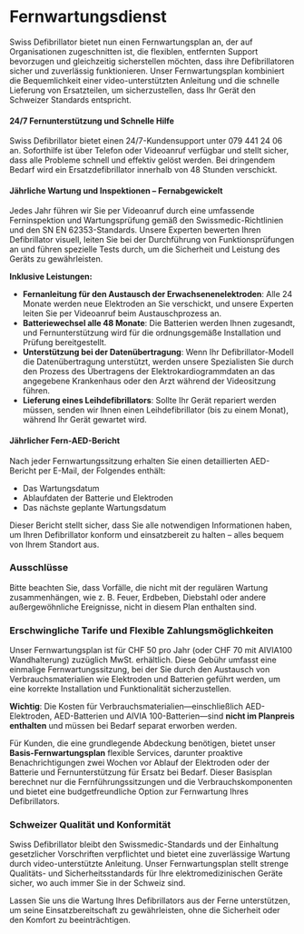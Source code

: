 # Fernwartungsdienst

Swiss Defibrillator bietet nun einen Fernwartungsplan an, der auf Organisationen zugeschnitten ist, die flexiblen, entfernten Support bevorzugen und gleichzeitig sicherstellen möchten, dass ihre Defibrillatoren sicher und zuverlässig funktionieren. Unser Fernwartungsplan kombiniert die Bequemlichkeit einer video-unterstützten Anleitung und die schnelle Lieferung von Ersatzteilen, um sicherzustellen, dass Ihr Gerät den Schweizer Standards entspricht.

#### 24/7 Fernunterstützung und Schnelle Hilfe
Swiss Defibrillator bietet einen 24/7-Kundensupport unter 079 441 24 06 an. Soforthilfe ist über Telefon oder Videoanruf verfügbar und stellt sicher, dass alle Probleme schnell und effektiv gelöst werden. Bei dringendem Bedarf wird ein Ersatzdefibrillator innerhalb von 48 Stunden verschickt.

#### Jährliche Wartung und Inspektionen – Fernabgewickelt
Jedes Jahr führen wir Sie per Videoanruf durch eine umfassende Ferninspektion und Wartungsprüfung gemäß den Swissmedic-Richtlinien und den SN EN 62353-Standards. Unsere Experten bewerten Ihren Defibrillator visuell, leiten Sie bei der Durchführung von Funktionsprüfungen an und führen spezielle Tests durch, um die Sicherheit und Leistung des Geräts zu gewährleisten.

**Inklusive Leistungen:**

- **Fernanleitung für den Austausch der Erwachsenenelektroden**: Alle 24 Monate werden neue Elektroden an Sie verschickt, und unsere Experten leiten Sie per Videoanruf beim Austauschprozess an.
- **Batteriewechsel alle 48 Monate**: Die Batterien werden Ihnen zugesandt, und Fernunterstützung wird für die ordnungsgemäße Installation und Prüfung bereitgestellt.
- **Unterstützung bei der Datenübertragung**: Wenn Ihr Defibrillator-Modell die Datenübertragung unterstützt, werden unsere Spezialisten Sie durch den Prozess des Übertragens der Elektrokardiogrammdaten an das angegebene Krankenhaus oder den Arzt während der Videositzung führen.
- **Lieferung eines Leihdefibrillators**: Sollte Ihr Gerät repariert werden müssen, senden wir Ihnen einen Leihdefibrillator (bis zu einem Monat), während Ihr Gerät gewartet wird.

#### Jährlicher Fern-AED-Bericht
Nach jeder Fernwartungssitzung erhalten Sie einen detaillierten AED-Bericht per E-Mail, der Folgendes enthält:
- Das Wartungsdatum
- Ablaufdaten der Batterie und Elektroden
- Das nächste geplante Wartungsdatum

Dieser Bericht stellt sicher, dass Sie alle notwendigen Informationen haben, um Ihren Defibrillator konform und einsatzbereit zu halten – alles bequem von Ihrem Standort aus.

### Ausschlüsse
Bitte beachten Sie, dass Vorfälle, die nicht mit der regulären Wartung zusammenhängen, wie z. B. Feuer, Erdbeben, Diebstahl oder andere außergewöhnliche Ereignisse, nicht in diesem Plan enthalten sind.

### Erschwingliche Tarife und Flexible Zahlungsmöglichkeiten

Unser Fernwartungsplan ist für CHF 50 pro Jahr (oder CHF 70 mit AIVIA100 Wandhalterung) zuzüglich MwSt. erhältlich. Diese Gebühr umfasst eine einmalige Fernwartungssitzung, bei der Sie durch den Austausch von Verbrauchsmaterialien wie Elektroden und Batterien geführt werden, um eine korrekte Installation und Funktionalität sicherzustellen.

**Wichtig**: Die Kosten für Verbrauchsmaterialien—einschließlich AED-Elektroden, AED-Batterien und AIVIA 100-Batterien—sind **nicht im Planpreis enthalten** und müssen bei Bedarf separat erworben werden.

Für Kunden, die eine grundlegende Abdeckung benötigen, bietet unser **Basis-Fernwartungsplan** flexible Services, darunter proaktive Benachrichtigungen zwei Wochen vor Ablauf der Elektroden oder der Batterie und Fernunterstützung für Ersatz bei Bedarf. Dieser Basisplan berechnet nur die Fernführungssitzungen und die Verbrauchskomponenten und bietet eine budgetfreundliche Option zur Fernwartung Ihres Defibrillators.

### Schweizer Qualität und Konformität
Swiss Defibrillator bleibt den Swissmedic-Standards und der Einhaltung gesetzlicher Vorschriften verpflichtet und bietet eine zuverlässige Wartung durch video-unterstützte Anleitung. Unser Fernwartungsplan stellt strenge Qualitäts- und Sicherheitsstandards für Ihre elektromedizinischen Geräte sicher, wo auch immer Sie in der Schweiz sind.

Lassen Sie uns die Wartung Ihres Defibrillators aus der Ferne unterstützen, um seine Einsatzbereitschaft zu gewährleisten, ohne die Sicherheit oder den Komfort zu beeinträchtigen.
